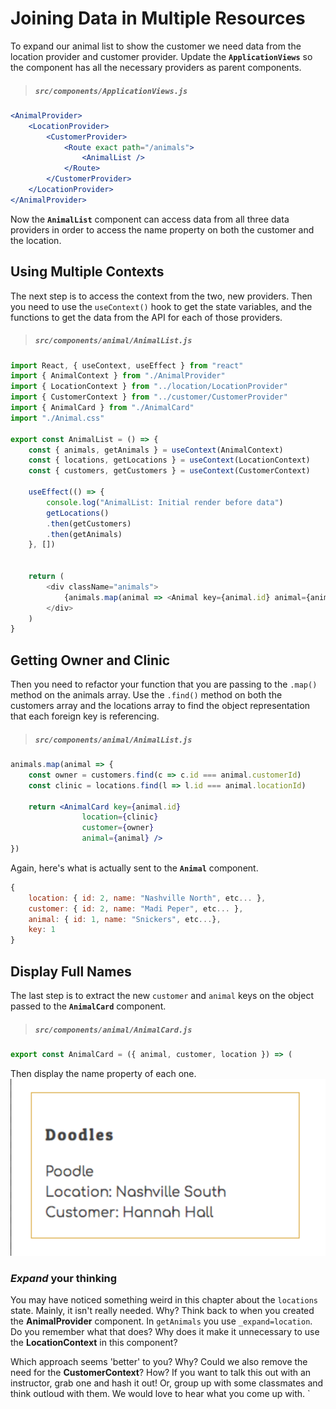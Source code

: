# Joining Data in Multiple Resources

To expand our animal list to show the customer we need data from the location provider and customer provider. Update the **`ApplicationViews`** so the component has all the necessary providers as parent components.

> ##### `src/components/ApplicationViews.js`

```jsx
<AnimalProvider>
    <LocationProvider>
        <CustomerProvider>
            <Route exact path="/animals">
                <AnimalList />
            </Route>
        </CustomerProvider>
    </LocationProvider>
</AnimalProvider>
```

Now the **`AnimalList`** component can access data from all three data providers in order to access the name property on both the customer and the location.

## Using Multiple Contexts

The next step is to access the context from the two, new providers. Then you need to use the `useContext()` hook to get the state variables, and the functions to get the data from the API for each of those providers.

> ##### `src/components/animal/AnimalList.js`

```js
import React, { useContext, useEffect } from "react"
import { AnimalContext } from "./AnimalProvider"
import { LocationContext } from "../location/LocationProvider"
import { CustomerContext } from "../customer/CustomerProvider"
import { AnimalCard } from "./AnimalCard"
import "./Animal.css"

export const AnimalList = () => {
    const { animals, getAnimals } = useContext(AnimalContext)
    const { locations, getLocations } = useContext(LocationContext)
    const { customers, getCustomers } = useContext(CustomerContext)

    useEffect(() => {
        console.log("AnimalList: Initial render before data")
        getLocations()
        .then(getCustomers)
        .then(getAnimals)
    }, [])


    return (
        <div className="animals">
            {animals.map(animal => <Animal key={animal.id} animal={animal} />)}
        </div>
    )
}
```

## Getting Owner and Clinic

Then you need to refactor your function that you are passing to the `.map()` method on the animals array. Use the `.find()` method on both the customers array and the locations array to find the object representation that each foreign key is referencing.

> ##### `src/components/animal/AnimalList.js`

```jsx
animals.map(animal => {
    const owner = customers.find(c => c.id === animal.customerId)
    const clinic = locations.find(l => l.id === animal.locationId)

    return <AnimalCard key={animal.id}
                location={clinic}
                customer={owner}
                animal={animal} />
})
```

Again, here's what is actually sent to the **`Animal`** component.

```js
{
    location: { id: 2, name: "Nashville North", etc... },
    customer: { id: 2, name: "Madi Peper", etc... },
    animal: { id: 1, name: "Snickers", etc...},
    key: 1
}
```

## Display Full Names

The last step is to extract the new `customer` and `animal` keys on the object passed to the **`AnimalCard`** component.

> ##### `src/components/animal/AnimalCard.js`

```jsx
export const AnimalCard = ({ animal, customer, location }) => (
```

Then display the name property of each one.  
![animal card showing name of customer and location](./images/animals-after-join.png)

### _Expand_ your thinking
You may have noticed something weird in this chapter about the `locations` state. Mainly, it isn't really needed. Why? Think back to when you created the **AnimalProvider** component. In `getAnimals` you use `_expand=location`. Do you remember what that does? Why does it make it unnecessary to use the **LocationContext** in this component? 

Which approach seems 'better' to you? Why? Could we also remove the need for the **CustomerContext**? How? If you want to talk this out with an instructor, grab one and hash it out! Or, group up with some classmates and think outloud with them. We would love to hear what you come up with.
`
